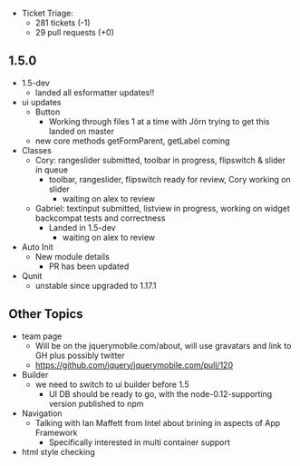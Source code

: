 * Ticket Triage:
  * 281 tickets (-1)
  * 29 pull requests (+0)

## 1.5.0
  * 1.5-dev
    * landed all esformatter updates!!
  * ui updates
    * Button
      * Working through files 1 at a time with Jörn trying to get this landed on master
    * new core methods getFormParent, getLabel coming
  * Classes
    * Cory: rangeslider submitted, toolbar in progress, flipswitch & slider in queue
      * toolbar, rangeslider, flipswitch ready for review, Cory working on slider
        * waiting on alex to review
    * Gabriel: textinput submitted, listview in progress, working on widget backcompat tests and correctness
      * Landed in 1.5-dev
        * waiting on alex to review
  * Auto Init
    * New module details
      * PR has been updated
  * Qunit
    * unstable since upgraded to 1.17.1

## Other Topics
  * team page
    * Will be on the jquerymobile.com/about, will use gravatars and link to GH plus possibly twitter
    * https://github.com/jquery/jquerymobile.com/pull/120
  * Builder
    * we need to switch to ui builder before 1.5
      * UI DB should be ready to go, with the node-0.12-supporting version published to npm
  * Navigation
    * Talking with Ian Maffett from Intel about brining in aspects of App Framework
      * Specifically interested in multi container support
  * html style checking
